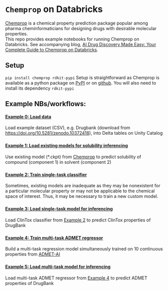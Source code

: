 # `Chemprop` on Databricks
[Chemprop](https://pubs.acs.org/doi/10.1021/acs.jcim.3c01250) is a chemical property prediction package popular among pharma cheminformaticians for designing drugs with desirable molecular properties.<br>
This repo provides example notebooks for running Chemprop on Databricks. See accompanying blog, [AI Drug Discovery Made Easy: Your Complete Guide to Chemprop on Databricks](https://community.databricks.com/t5/technical-blog/ai-drug-discovery-made-easy-your-complete-guide-to-chemprop-on/ba-p/111750).

## Setup
`pip install chemprop rdkit-pypi`
Setup is straightforward as Chemprop is available as a python package on [PyPI](https://pypi.org/project/chemprop/) or on [github](https://github.com/chemprop/chemprop). You will also need to install its dependency `rdkit-pypi`

## Example NBs/workflows:
#### [Example 0: Load data](0_load_csv_to_deltatable.ipynb)
Load example dataset (CSV), e.g. Drugbank (download from https://doi.org/10.5281/zenodo.10372418), into Delta tables on Unity Catalog
###
#### [Example 1: Load existing models for solubility inferencing](1_load_model_inference_solubility.ipynb)
Use existing model (*.ckpt) from [Chemprop](https://github.com/chemprop/chemprop/tree/f8774bd92174f97030e5ba25eb971e33f45cb96b) to predict solubility of compound (component 1) in solvent (component 2)
###
#### [Example 2: Train single-task classifier](2_singletask_classifier_clintox.ipynb) 
Sometimes, existing models are inadequate as they may be nonexistent for a particular molecular property or may not be applicable to the chemical space of interest. Thus, it may be necessary to train a new custom model.
###
#### [Example 3: Load single-task model for inferencing](3_singletask_inference_clintox.ipynb)
Load ClinTox classifier from [Example 2](2_singletask_classifier_clintox.ipynb) to predict ClinTox properties of DrugBank
###
#### [Example 4: Train multi-task ADMET regressor](4_multitask_regressor_admet.ipynb)
Build a multi-task regression model simultaneously trained on 10 continuous properties from [ADMET-AI](https://academic.oup.com/bioinformatics/article/40/7/btae416/7698030#469619671)
###
#### [Example 5: Load multi-task model for inferencing](5_multitask_inference_admet)
Load multi-task ADMET regressor from [Example 4](4_multitask_regressor_admet.ipynb) to predict ADMET properties of DrugBank
